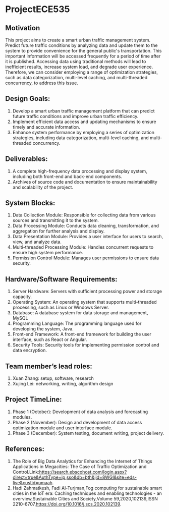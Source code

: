 # ProjectECE535
## Motivation
This project aims to create a smart urban traffic management system. Predict future traffic conditions by analyzing data and update them to the system to provide convenience for the general public's transportation. This important information will be accessed frequently for a period of time after it is published.
Accessing data using traditional methods will lead to inefficient results, increase system load, and degrade user experience. Therefore, we can consider employing a range of optimization strategies, such as data categorization, multi-level caching, and multi-threaded concurrency, to address this issue.
## Design Goals:
1. Develop a smart urban traffic management platform that can predict future traffic conditions and improve urban traffic efficiency.
2. Implement efficient data access and updating mechanisms to ensure timely and accurate information.
3. Enhance system performance by employing a series of optimization strategies, including data categorization, multi-level caching, and multi-threaded concurrency.
## Deliverables: 
1. A complete high-frequency data processing and display system, including both front-end and back-end components.
2. Archives of source code and documentation to ensure maintainability and scalability of the project.
## System Blocks:
1. Data Collection Module: Responsible for collecting data from various sources and transmitting it to the system.
2. Data Processing Module: Conducts data cleaning, transformation, and aggregation for further analysis and display.
3. Data Presentation Module: Provides a user interface for users to search, view, and analyze data.
4. Multi-threaded Processing Module: Handles concurrent requests to ensure high system performance.
5. Permission Control Module: Manages user permissions to ensure data security.
## Hardware/Software Requirements:
1. Server Hardware: Servers with sufficient processing power and storage capacity.
2. Operating System: An operating system that supports multi-threaded processing, such as Linux or Windows Server.
3. Database: A database system for data storage and management, MySQL 
4. Programming Language: The programming language used for developing the system, Java.
5. Front-end Framework: A front-end framework for building the user interface, such as React or Angular.
6. Security Tools: Security tools for implementing permission control and data encryption.
## Team member’s lead roles:
1. Xuan Zhang: setup, software, research <br />
2. Xujing Lei: networking, writing, algorithm design
## Project TimeLine:
1. Phase 1 (October): Development of data analysis and forecasting modules.
2. Phase 2 (November): Design and development of data access optimization module and user interface module.
3. Phase 3 (December): System testing, document writing, project delivery.
## References:
1. The Role of Big Data Analytics for Enhancing the Internet of Things Applications in Megacities: The Case of Traffic Optimization and Control.Link:https://search.ebscohost.com/login.aspx?direct=true&AuthType=ip,sso&db=bth&jid=8WGI&site=eds-live&custid=umaah.
2. Hadi Zahmatkesh, Fadi Al-Turjman,Fog computing for sustainable smart cities in the IoT era: Caching techniques and enabling technologies - an overview,Sustainable Cities and Society,Volume 59,2020,102139,ISSN 2210-6707,https://doi.org/10.1016/j.scs.2020.102139.




